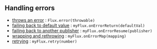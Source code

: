 ## Handling errors

* [throws an error](https://raw.githubusercontent.com/reactor/reactor-core/v3.1.3.RELEASE/src/docs/marble/error.png) : ```Flux.error(throwable)```
* [failing back to default value](https://raw.githubusercontent.com/reactor/reactor-core/v3.1.3.RELEASE/src/docs/marble/onerrorreturn.png) : ```myFlux.onErrorReturn(defaultVal)```
* [failing back to another publisher](https://raw.githubusercontent.com/reactor/reactor-core/v3.1.3.RELEASE/src/docs/marble/onerrorresumewith.png) : ```myFlux.onErrorResume(publisher)```
* [wrapping and rethrowing](https://raw.githubusercontent.com/reactor/reactor-core/v3.1.3.RELEASE/src/docs/marble/maperror.png) : ```myFlux.onErrorMap(mapping)```
* [retrying](https://raw.githubusercontent.com/reactor/reactor-core/v3.1.3.RELEASE/src/docs/marble/retry.png) : ```myFlux.retry(number)```